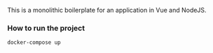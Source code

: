 This is a monolithic boilerplate for an application in Vue and NodeJS.

### How to run the project

```
docker-compose up
```